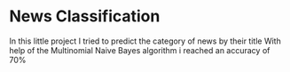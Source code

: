 # News Classification

In this little project I tried to predict the category of news by their title
With help of the Multinomial Naive Bayes algorithm i reached an accuracy of 70%
